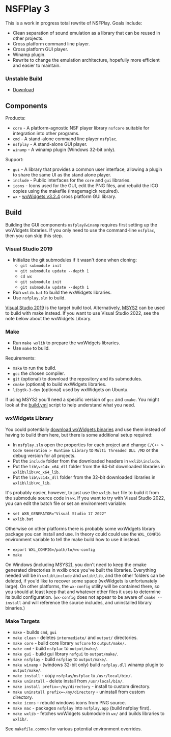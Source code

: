 # NSFPlay 3

This is a work in progress total rewrite of NSFPlay. Goals include:

* Clean separation of sound emulation as a library that can be reused in other projects.
* Cross platform command line player.
* Cross platform GUI player.
* Winamp plugin.
* Rewrite to change the emulation architecture, hopefully more efficient and easier to maintain.

### Unstable Build
  * [Download](https://nightly.link/bbbradsmith/nsfplay/workflows/build/nsfplay3)

## Components

Products:
* `core` - A platform-agnostic NSF player library `nsfcore` suitable for integration into other programs.
* `cmd` - A stand-alone command line player `nsfplac`.
* `nsfplay` - A stand-alone GUI player.
* `winamp` - A winamp plugin (Windows 32-bit only).

Support:
* `gui` - A library that provides a common user interface, allowing a plugin to share the same UI as the stand alone player.
* `include` - Public interfaces for the `core` and `gui` libraries.
* `icons` - Icons used for the GUI, edit the PNG files, and rebuild the ICO copies using the makefile (imagemagick required).
* `wx` - [wxWidgets v3.2.4](https://github.com/wxWidgets/wxWidgets/tree/v3.2.4) cross platform GUI library.

## Build

Building the GUI components `nsfplay`/`winamp` requires first setting up the wxWidgets libraries. If you only need to use the command-line `nsfplac`, then you can skip this step.

### Visual Studio 2019
  * Initialize the git submodules if it wasn't done when cloning:
    * `git submodule init`
    * `git submodule update --depth 1`
    * `cd wx`
    * `git submodule init`
    * `git submodule update --depth 1`
  * Run `wxlib.bat` to build the wxWidgets libraries.
  * Use `nsfplay.sln` to build.

[Visual Studio 2019](https://visualstudio.microsoft.com/vs/older-downloads/) is the target build tool. Alternatively, [MSYS2](https://www.msys2.org/) can be used to
build with make instead. If you want to use Visual Studio 2022, see the note below about the wxWidgets Library.

### Make

  * Run `make wxlib` to prepare the wxWidgets libraries.
  * Use `make` to build.

Requirements:
  * `make` to run the build.
  * `gcc` the chosen compiler.
  * `git` (optional) to download the repository and its submodules.
  * `cmake` (optional) to build wxWidgets libraries.
  * `libgtk-3-dev` (optional) used by wxWidgets on Ubuntu.

If using MSYS2 you'll need a specific version of `gcc` and `cmake`. You might look at the [build.yml](.github/workflows/build.yml) script to help understand what you need.

### wxWidgets Library

You could potentially [download wxWidgets binaries](https://www.wxwidgets.org/downloads/)
and use them instead of having to build them here,
but there is some additional setup required:
* In `nsfplay.sln` open the properties for each project and change `C/C++ > Code Generation > Runtime Library` to `Multi Threaded DLL /MD` or the debug version for all projects.
* Put the `include` folder from the downloaded headers in `wxlib\include`.
* Put the `lib\vc14x_x64_dll` folder from the 64-bit downloaded libraries in `wxlib\lib\vc_x64_lib`.
* Put the `lib\vc14x_dll` folder from the 32-bit downloaded libraries in `wxlib\lib\vc_lib`.

It's probably easier, however, to just use the `wxlib.bat` file to build it from the submodule source code in `wx`. If you want to try with Visual Studio 2022, you can edit the batch file or set an environment variable:
  * `set WXB_GENERATOR="Visual Studio 17 2022"`
  * `wxlib.bat`

Otherwise on other platforms there is probably some wxWidgets library package you can install and use. In theory could could use the `WXL_CONFIG` environment variable to tell the make build how to use it instead.
  * `export WXL_CONFIG=/path/to/wx-config`
  * `make`

On Windows (including MSYS2), you don't need to keep the cmake generated directories in wxlib once you've built the libraries. Everything needed will be in `wxlib\include` and `wxlib\lib`, and the other folders can be deleted, if you'd like to recover some space (wxWidgets is unfortunately large). On other platforms, the `wx-config` utility will be contained there, so you should at least keep that and whatever other files it uses to determine its build configuration. (`wx-config` does not appear to be aware of `cmake --install` and will reference the source includes, and uninstalled library binaries.)

### Make Targets

* `make` - builds `cmd`, `gui`
* `make clean` - deletes `intermediate/` and `output/` directories.
* `make core` - build core library `nsfcore` to `output/make/`.
* `make cmd` - build `nsfplac` to `output/make/`.
* `make gui` - build gui library `nsfgui` to `output/make/`.
* `make nsfplay` - build `nsfplay` to `output/make/`.
* `make winamp` - (windows 32-bit only) build `nsfplay.dll` winamp plugin to `output/make/`.
* `make install` - copy `nsfplay`/`nsfplac` to `/usr/local/bin/`.
* `make uninstall` - delete install from `/usr/local/bin/`.
* `make install prefix=~/my/directory` - install to custom directory.
* `make uninstall prefix=~/my/directory` - uninstall from custom directory.
* `make icons` - rebuild windows icons from PNG source.
* `make mac` - packages `nsfplay` into `nsfplay.app` (build nsfplay first).
* `make wxlib` - fetches wxWidgets submodule in `wx/` and builds libraries to `wxlib/`.

See `makefile.common` for various potential environment overrides.
